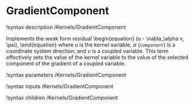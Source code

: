# GradientComponent

!syntax description /Kernels/GradientComponent

Implements the weak form residual
\begin{equation}
(u - \nabla_\alpha v, \psi),
\end{equation}
where $u$ is the kernel variable, $\alpha$ (`component`) is a coordinate system
direction, and $v$ is a coupled variable. This term effectively sets the value of the
kernel variable to the value of the selected component of the gradient of a coupled
variable.

!syntax parameters /Kernels/GradientComponent

!syntax inputs /Kernels/GradientComponent

!syntax children /Kernels/GradientComponent
